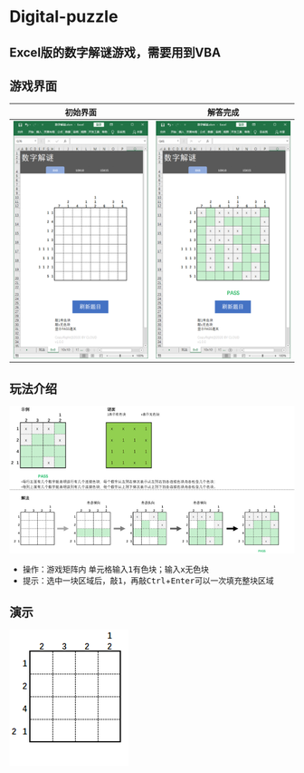 # Digital-puzzle
## Excel版的数字解谜游戏，需要用到VBA

## 游戏界面
|初始界面|解答完成|
| ---- | ---- |
| ![Initial UI](./UI_0.png) | ![Finished UI](./UI_1.png) |

## 玩法介绍
![Tutorials](./tutorials.png)

* 操作：游戏矩阵内 单元格输入<kbd>1</kbd>有色块；输入<kbd>x</kbd>无色块
* 提示：选中一块区域后，敲<kbd>1</kbd>，再敲<kbd>Ctrl</kbd>+<kbd>Enter</kbd>可以一次填充整块区域

## 演示
![Show-how](./show-how.gif)
